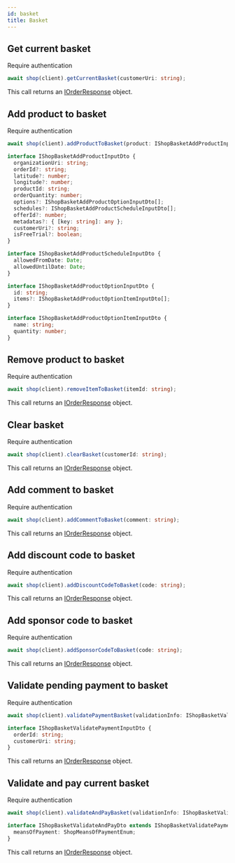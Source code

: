 ```yaml
---
id: basket
title: Basket
---
```


## Get current basket

<span class="badge badge--warning">Require authentication</span>

```ts
await shop(client).getCurrentBasket(customerUri: string);
```

This call returns an [IOrderResponse](../shop-types#iorderresponse) object.

## Add product to basket

<span class="badge badge--warning">Require authentication</span>

```ts
await shop(client).addProductToBasket(product: IShopBasketAddProductInputDto);
```

```ts
interface IShopBasketAddProductInputDto {
  organizationUri: string;
  orderId?: string;
  latitude?: number;
  longitude?: number;
  productId: string;
  orderQuantity: number;
  options?: IShopBasketAddProductOptionInputDto[];
  schedules?: IShopBasketAddProductScheduleInputDto[];
  offerId?: number;
  metadatas?: { [key: string]: any };
  customerUri?: string;
  isFreeTrial?: boolean;
}

interface IShopBasketAddProductScheduleInputDto {
  allowedFromDate: Date;
  allowedUntilDate: Date;
}

interface IShopBasketAddProductOptionInputDto {
  id: string;
  items?: IShopBasketAddProductOptionItemInputDto[];
}

interface IShopBasketAddProductOptionItemInputDto {
  name: string;
  quantity: number;
}
```

## Remove product to basket

<span class="badge badge--warning">Require authentication</span>

```ts
await shop(client).removeItemToBasket(itemId: string);
```

This call returns an [IOrderResponse](../shop-types#iorderresponse) object.

## Clear basket

<span class="badge badge--warning">Require authentication</span>

```ts
await shop(client).clearBasket(customerId: string);
```

This call returns an [IOrderResponse](../shop-types#iorderresponse) object.

## Add comment to basket

<span class="badge badge--warning">Require authentication</span>

```ts
await shop(client).addCommentToBasket(comment: string);
```

This call returns an [IOrderResponse](../shop-types#iorderresponse) object.

## Add discount code to basket

<span class="badge badge--warning">Require authentication</span>

```ts
await shop(client).addDiscountCodeToBasket(code: string);
```

This call returns an [IOrderResponse](../shop-types#iorderresponse) object.

## Add sponsor code to basket

<span class="badge badge--warning">Require authentication</span>

```ts
await shop(client).addSponsorCodeToBasket(code: string);
```

This call returns an [IOrderResponse](../shop-types#iorderresponse) object.

## Validate pending payment to basket

<span class="badge badge--warning">Require authentication</span>

```ts
await shop(client).validatePaymentBasket(validationInfo: IShopBasketValidatePaymentInputDto);
```

```ts
interface IShopBasketValidatePaymentInputDto {
  orderId: string;
  customerUri: string;
}
```

This call returns an [IOrderResponse](../shop-types#iorderresponse) object.

## Validate and pay current basket

<span class="badge badge--warning">Require authentication</span>

```ts
await shop(client).validateAndPayBasket(validationInfo: IShopBasketValidateAndPayDto);
```

```ts
interface IShopBasketValidateAndPayDto extends IShopBasketValidatePaymentInputDto {
  meansOfPayment: ShopMeansOfPaymentEnum;
}
```

This call returns an [IOrderResponse](../shop-types#iorderresponse) object.
